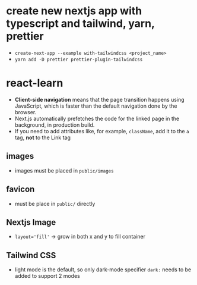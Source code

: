 # create new nextjs app with typescript and tailwind, yarn, prettier
- `create-next-app --example with-tailwindcss <project_name>`
- `yarn add -D prettier prettier-plugin-tailwindcss`

# react-learn
- __Client-side navigation__ means that the page transition happens using JavaScript, which is faster than the default navigation done by the browser.
-  Next.js automatically prefetches the code for the linked page in the background, in production build. 
- If you need to add attributes like, for example, `className`, add it to the `a` tag, __not__ to the Link tag

## images
- images must be placed in `public/images`

## favicon 
- must be place in `public/` directly

## Nextjs Image
- `layout='fill'` -> grow in both x and y to fill container

## Tailwind CSS
- light mode is the default, so only dark-mode specifier `dark:` needs to be added to support 2 modes